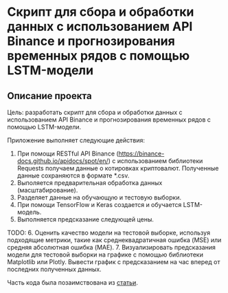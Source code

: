 # Скрипт для сбора и обработки данных с использованием API Binance и прогнозирования временных рядов с помощью LSTM-модели

## Описание проекта
Цель: разработать скрипт для сбора и обработки данных с использованием API Binance и прогнозирования временных рядов с помощью LSTM-модели.

Приложение выполняет следующие действия:
1. При помощи RESTful API Binance (https://binance-docs.github.io/apidocs/spot/en/) с использованием библиотеки Requests получаем данные о котировках криптовалют. Полученные данные сохраняются в формате *.csv.
2. Выполяется предварительная обработка данных (масштабирование).
3. Разделяет данные на обучающую и тестовую выборки.
4. При помощи TensorFlow и Keras создается и обучается LSTM-модель.
5. Выполняется предсказание следующей цены.

TODO:
6. Оценить качество модели на тестовой выборке, используя подходящие метрики, такие как среднеквадратичная ошибка (MSE) или средняя абсолютная ошибка (MAE).
7. Визуализировать предсказания модели для тестовой выборки на графике с помощью библиотеки Matplotlib или Plotly. Вывести график с предсказанием на час вперед от последних полученных данных.

Часть кода была позаимствована из [статьи](https://www.altumintelligence.com/articles/a/Time-Series-Prediction-Using-LSTM-Deep-Neural-Networks "Статья").
